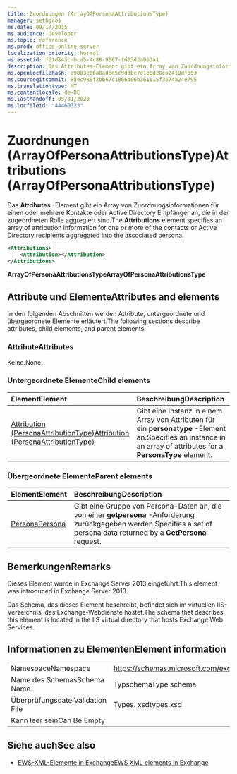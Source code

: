 ```yaml
---
title: Zuordnungen (ArrayOfPersonaAttributionsType)
manager: sethgros
ms.date: 09/17/2015
ms.audience: Developer
ms.topic: reference
ms.prod: office-online-server
localization_priority: Normal
ms.assetid: f61d843c-bca5-4c88-9667-fd03d2a963a1
description: Das Attributes-Element gibt ein Array von Zuordnungsinformationen für einen oder mehrere Kontakte oder Active Directory Empfänger an, die in der zugeordneten Rolle aggregiert sind.
ms.openlocfilehash: a9883e06a8adbd5c9d3bc7e1edd28c62418df653
ms.sourcegitcommit: 88ec988f2bb67c1866d06b361615f3674a24e795
ms.translationtype: MT
ms.contentlocale: de-DE
ms.lasthandoff: 05/31/2020
ms.locfileid: "44460323"
---
```

# <a name="attributions-arrayofpersonaattributionstype"></a><span data-ttu-id="00797-103">Zuordnungen (ArrayOfPersonaAttributionsType)</span><span class="sxs-lookup"><span data-stu-id="00797-103">Attributions (ArrayOfPersonaAttributionsType)</span></span>

<span data-ttu-id="00797-104">Das **Attributes** -Element gibt ein Array von Zuordnungsinformationen für einen oder mehrere Kontakte oder Active Directory Empfänger an, die in der zugeordneten Rolle aggregiert sind.</span><span class="sxs-lookup"><span data-stu-id="00797-104">The **Attributions** element specifies an array of attribution information for one or more of the contacts or Active Directory recipients aggregated into the associated persona.</span></span> 
  
```XML
<Attributions>
    <Attribution></Attribution>
</Attributions>
```

 <span data-ttu-id="00797-105">**ArrayOfPersonaAttributionsType**</span><span class="sxs-lookup"><span data-stu-id="00797-105">**ArrayOfPersonaAttributionsType**</span></span>
## <a name="attributes-and-elements"></a><span data-ttu-id="00797-106">Attribute und Elemente</span><span class="sxs-lookup"><span data-stu-id="00797-106">Attributes and elements</span></span>

<span data-ttu-id="00797-107">In den folgenden Abschnitten werden Attribute, untergeordnete und übergeordnete Elemente erläutert.</span><span class="sxs-lookup"><span data-stu-id="00797-107">The following sections describe attributes, child elements, and parent elements.</span></span>
  
### <a name="attributes"></a><span data-ttu-id="00797-108">Attribute</span><span class="sxs-lookup"><span data-stu-id="00797-108">Attributes</span></span>

<span data-ttu-id="00797-109">Keine.</span><span class="sxs-lookup"><span data-stu-id="00797-109">None.</span></span>
  
### <a name="child-elements"></a><span data-ttu-id="00797-110">Untergeordnete Elemente</span><span class="sxs-lookup"><span data-stu-id="00797-110">Child elements</span></span>

|<span data-ttu-id="00797-111">**Element**</span><span class="sxs-lookup"><span data-stu-id="00797-111">**Element**</span></span>|<span data-ttu-id="00797-112">**Beschreibung**</span><span class="sxs-lookup"><span data-stu-id="00797-112">**Description**</span></span>|
|:-----|:-----|
|[<span data-ttu-id="00797-113">Attribution (PersonaAttributionType)</span><span class="sxs-lookup"><span data-stu-id="00797-113">Attribution (PersonaAttributionType)</span></span>](attribution-personaattributiontype.md) <br/> |<span data-ttu-id="00797-114">Gibt eine Instanz in einem Array von Attributen für ein **personatype** -Element an.</span><span class="sxs-lookup"><span data-stu-id="00797-114">Specifies an instance in an array of attributes for a **PersonaType** element.</span></span>  <br/> |
   
### <a name="parent-elements"></a><span data-ttu-id="00797-115">Übergeordnete Elemente</span><span class="sxs-lookup"><span data-stu-id="00797-115">Parent elements</span></span>

|<span data-ttu-id="00797-116">**Element**</span><span class="sxs-lookup"><span data-stu-id="00797-116">**Element**</span></span>|<span data-ttu-id="00797-117">**Beschreibung**</span><span class="sxs-lookup"><span data-stu-id="00797-117">**Description**</span></span>|
|:-----|:-----|
|[<span data-ttu-id="00797-118">Persona</span><span class="sxs-lookup"><span data-stu-id="00797-118">Persona</span></span>](persona.md) <br/> |<span data-ttu-id="00797-119">Gibt eine Gruppe von Persona-Daten an, die von einer **getpersona** -Anforderung zurückgegeben werden.</span><span class="sxs-lookup"><span data-stu-id="00797-119">Specifies a set of persona data returned by a **GetPersona** request.</span></span>  <br/> |
   
## <a name="remarks"></a><span data-ttu-id="00797-120">Bemerkungen</span><span class="sxs-lookup"><span data-stu-id="00797-120">Remarks</span></span>

<span data-ttu-id="00797-121">Dieses Element wurde in Exchange Server 2013 eingeführt.</span><span class="sxs-lookup"><span data-stu-id="00797-121">This element was introduced in Exchange Server 2013.</span></span>
  
<span data-ttu-id="00797-122">Das Schema, das dieses Element beschreibt, befindet sich im virtuellen IIS-Verzeichnis, das Exchange-Webdienste hostet.</span><span class="sxs-lookup"><span data-stu-id="00797-122">The schema that describes this element is located in the IIS virtual directory that hosts Exchange Web Services.</span></span>
  
## <a name="element-information"></a><span data-ttu-id="00797-123">Informationen zu Elementen</span><span class="sxs-lookup"><span data-stu-id="00797-123">Element information</span></span>

|||
|:-----|:-----|
|<span data-ttu-id="00797-124">Namespace</span><span class="sxs-lookup"><span data-stu-id="00797-124">Namespace</span></span>  <br/> |https://schemas.microsoft.com/exchange/services/2006/types  <br/> |
|<span data-ttu-id="00797-125">Name des Schemas</span><span class="sxs-lookup"><span data-stu-id="00797-125">Schema Name</span></span>  <br/> |<span data-ttu-id="00797-126">Typschema</span><span class="sxs-lookup"><span data-stu-id="00797-126">Type schema</span></span>  <br/> |
|<span data-ttu-id="00797-127">Überprüfungsdatei</span><span class="sxs-lookup"><span data-stu-id="00797-127">Validation File</span></span>  <br/> |<span data-ttu-id="00797-128">Types. xsd</span><span class="sxs-lookup"><span data-stu-id="00797-128">types.xsd</span></span>  <br/> |
|<span data-ttu-id="00797-129">Kann leer sein</span><span class="sxs-lookup"><span data-stu-id="00797-129">Can Be Empty</span></span>  <br/> ||
   
## <a name="see-also"></a><span data-ttu-id="00797-130">Siehe auch</span><span class="sxs-lookup"><span data-stu-id="00797-130">See also</span></span>

- [<span data-ttu-id="00797-131">EWS-XML-Elemente in Exchange</span><span class="sxs-lookup"><span data-stu-id="00797-131">EWS XML elements in Exchange</span></span>](ews-xml-elements-in-exchange.md)

